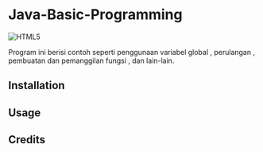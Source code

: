 # Java-Basic-Programming
<img alt="HTML5" src="https://img.shields.io/badge/-Java-brightgreen.svg?&style=for-the-badge&logo=java&logoColor=white"/>

Program ini berisi contoh seperti penggunaan variabel global , perulangan , pembuatan dan pemanggilan fungsi , dan lain-lain.

## Installation

## Usage 



## Credits
